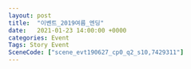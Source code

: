 ```yaml
---
layout: post
title:  "이벤트_2019여름_엔딩"
date:   2021-01-23 14:00:00 +0000
categories: Event
Tags: Story Event
SceneCode: ["scene_evt190627_cp0_q2_s10,7429311"]
---
```


